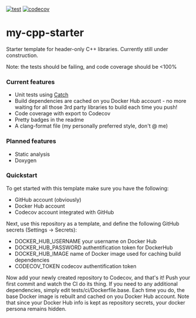[![test](https://github.com/kubagalecki/my-cpp-starter/workflows/test/badge.svg)](https://github.com/kubagalecki/my-cpp-starter/actions)
[![codecov](https://codecov.io/gh/kubagalecki/my-cpp-starter/branch/master/graph/badge.svg)](https://codecov.io/gh/kubagalecki/my-cpp-starter)

# my-cpp-starter
Starter template for header-only C++ libraries. Currently still under construction.

Note: the tests should be failing, and code coverage should be <100%

### Current features
- Unit tests using [Catch](https://github.com/catchorg/Catch2)
- Build dependencies are cached on you Docker Hub account - no more waiting for all those 3rd party libraries to build each time you push!
- Code coverage with export to Codecov
- Pretty badges in the readme
- A clang-format file (my personally preferred style, don't @ me)

### Planned features
- Static analysis
- Doxygen

### Quickstart
To get started with this template make sure you have the following:
- GitHub account (obviously)
- Docker Hub account
- Codecov account integrated with GitHub

Next, use this repository as a template, and define the following GitHub secrets (Settings -> Secrets):
- DOCKER_HUB_USERNAME your username on Docker Hub
- DOCKER_HUB_PASSWORD authentification token for DockerHub
- DOCKER_HUB_IMAGE    name of Docker image used for caching build dependencies
- CODECOV_TOKEN       codecov authentification token

Now add your newly created repository to Codecov, and that's it!
Push your first commit and watch the CI do its thing.
If you need to any additional dependencies, simply edit tests/ci/Dockerfile.base.
Each time you do, the base Docker image is rebuilt and cached on you Docker Hub account.
Note that since your Docker Hub info is kept as repository secrets, your docker persona remains hidden.
